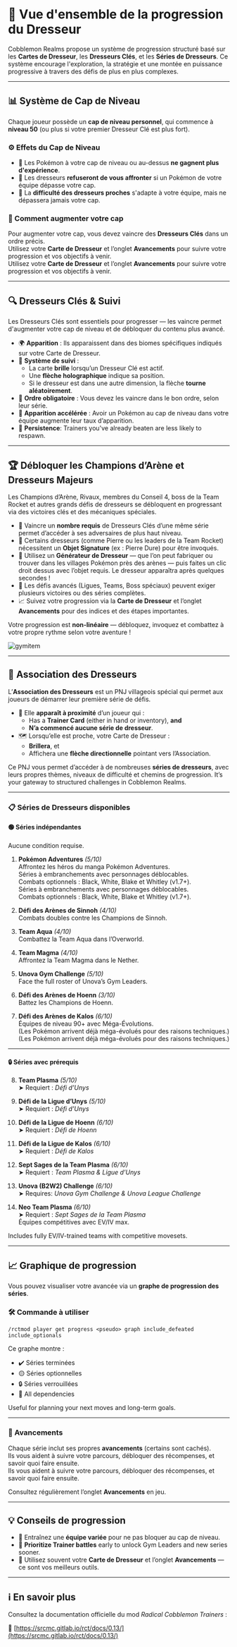 # 🧗 Vue d'ensemble de la progression du Dresseur

Cobblemon Realms propose un système de progression structuré basé sur les **Cartes de Dresseur**, les **Dresseurs Clés**, et les **Séries de Dresseurs**. Ce système encourage l'exploration, la stratégie et une montée en puissance progressive à travers des défis de plus en plus complexes.

---

## 📊 Système de Cap de Niveau

Chaque joueur possède un **cap de niveau personnel**, qui commence à **niveau 50** (ou plus si votre premier Dresseur Clé est plus fort).

### ⚙️ Effets du Cap de Niveau

- 🛑 Les Pokémon à votre cap de niveau ou au-dessus **ne gagnent plus d'expérience**.
- 🚫 Les dresseurs **refuseront de vous affronter** si un Pokémon de votre équipe dépasse votre cap.
- 🎯 La **difficulté des dresseurs proches** s'adapte à votre équipe, mais ne dépassera jamais votre cap.

### 🧭 Comment augmenter votre cap

Pour augmenter votre cap, vous devez vaincre des **Dresseurs Clés** dans un ordre précis.\
Utilisez votre **Carte de Dresseur** et l’onglet **Avancements** pour suivre votre progression et vos objectifs à venir.\
Utilisez votre **Carte de Dresseur** et l’onglet **Avancements** pour suivre votre progression et vos objectifs à venir.

---

## 🔍 Dresseurs Clés & Suivi

Les Dresseurs Clés sont essentiels pour progresser — les vaincre permet d'augmenter votre cap de niveau et de débloquer du contenu plus avancé.

- 🌍 **Apparition** : Ils apparaissent dans des biomes spécifiques indiqués sur votre Carte de Dresseur.
- 🧭 **Système de suivi** :
  - La carte **brille** lorsqu’un Dresseur Clé est actif.
  - Une **flèche holographique** indique sa position.
  - Si le dresseur est dans une autre dimension, la flèche **tourne aléatoirement**.
- 🔄 **Ordre obligatoire** : Vous devez les vaincre dans le bon ordre, selon leur série.
- 🎯 **Apparition accélérée** : Avoir un Pokémon au cap de niveau dans votre équipe augmente leur taux d’apparition.
- 🧠 **Persistence**: Trainers you've already beaten are less likely to respawn.

---

## 🏆 Débloquer les Champions d’Arène et Dresseurs Majeurs

Les Champions d’Arène, Rivaux, membres du Conseil 4, boss de la Team Rocket et autres grands défis de dresseurs se débloquent en progressant via des victoires clés et des mécaniques spéciales.

- 🥇 Vaincre un **nombre requis** de Dresseurs Clés d’une même série permet d’accéder à ses adversaires de plus haut niveau.
- 💠 Certains dresseurs (comme Pierre ou les leaders de la Team Rocket) nécessitent un **Objet Signature** (ex : Pierre Dure) pour être invoqués.
- 🧱 Utilisez un **Générateur de Dresseur** — que l’on peut fabriquer ou trouver dans les villages Pokémon près des arènes — puis faites un clic droit dessus avec l’objet requis. Le dresseur apparaîtra après quelques secondes !
- 🧩 Les défis avancés (Ligues, Teams, Boss spéciaux) peuvent exiger plusieurs victoires ou des séries complètes.
- 📈 Suivez votre progression via la **Carte de Dresseur** et l’onglet **Avancements** pour des indices et des étapes importantes.

Votre progression est **non-linéaire** — débloquez, invoquez et combattez à votre propre rythme selon votre aventure !

![gymitem](https://github.com/user-attachments/assets/83860a89-0467-4f04-b741-602bb7e55275)

---

## 🤝 Association des Dresseurs

L’**Association des Dresseurs** est un PNJ villageois spécial qui permet aux joueurs de démarrer leur première série de défis.

- 🧭 Elle **apparaît à proximité** d’un joueur qui :
  - Has a **Trainer Card** (either in hand or inventory), **and**
  - **N’a commencé aucune série de dresseur**.
- 🗺️ Lorsqu’elle est proche, votre Carte de Dresseur :
  - **Brillera**, et
  - Affichera une **flèche directionnelle** pointant vers l’Association.

Ce PNJ vous permet d’accéder à de nombreuses **séries de dresseurs**, avec leurs propres thèmes, niveaux de difficulté et chemins de progression. It’s your gateway to structured challenges in Cobblemon Realms.

---

### 📋 Séries de Dresseurs disponibles

#### 🟢 Séries indépendantes

Aucune condition requise.

1. **Pokémon Adventures** _(5/10)_\
  Affrontez les héros du manga Pokémon Adventures.\
  Séries à embranchements avec personnages déblocables.\
  Combats optionnels : Black, White, Blake et Whitley (v1.7+).\
  Séries à embranchements avec personnages déblocables.\
  Combats optionnels : Black, White, Blake et Whitley (v1.7+).

2. **Défi des Arènes de Sinnoh** _(4/10)_\
  Combats doubles contre les Champions de Sinnoh.

3. **Team Aqua** _(4/10)_\
  Combattez la Team Aqua dans l’Overworld.

4. **Team Magma** _(4/10)_\
  Affrontez la Team Magma dans le Nether.

5. **Unova Gym Challenge** _(5/10)_\
  Face the full roster of Unova’s Gym Leaders.

6. **Défi des Arènes de Hoenn** _(3/10)_\
  Battez les Champions de Hoenn.

7. **Défi des Arènes de Kalos** _(6/10)_\
  Équipes de niveau 90+ avec Méga-Évolutions.\
  (Les Pokémon arrivent déjà méga-évolués pour des raisons techniques.)\
  (Les Pokémon arrivent déjà méga-évolués pour des raisons techniques.)

---

#### 🔒 Séries avec prérequis

8. **Team Plasma** _(5/10)_\
  ➤ Requiert : _Défi d’Unys_

9. **Défi de la Ligue d’Unys** _(5/10)_\
  ➤ Requiert : _Défi d’Unys_

10. **Défi de la Ligue de Hoenn** _(6/10)_\
  ➤ Requiert : _Défi de Hoenn_

11. **Défi de la Ligue de Kalos** _(6/10)_\
  ➤ Requiert : _Défi de Kalos_

12. **Sept Sages de la Team Plasma** _(6/10)_\
  ➤ Requiert : _Team Plasma & Ligue d’Unys_

13. **Unova (B2W2) Challenge** _(6/10)_\
  ➤ Requires: _Unova Gym Challenge & Unova League Challenge_

14. **Neo Team Plasma** _(6/10)_\
  ➤ Requiert : _Sept Sages de la Team Plasma_\
  Équipes compétitives avec EV/IV max.

Includes fully EV/IV-trained teams with competitive movesets.

---

## 📈 Graphique de progression

Vous pouvez visualiser votre avancée via un **graphe de progression des séries**.

### 🛠️ Commande à utiliser

`/rctmod player get progress <pseudo> graph include_defeated include_optionals`

Ce graphe montre :

- ✔️ Séries terminées
- 🟡 Séries optionnelles
- 🔒 Séries verrouillées
- 🔁 All dependencies

Useful for planning your next moves and long-term goals.

---

### 🎯 Avancements

Chaque série inclut ses propres **avancements** (certains sont cachés).\
Ils vous aident à suivre votre parcours, débloquer des récompenses, et savoir quoi faire ensuite.\
Ils vous aident à suivre votre parcours, débloquer des récompenses, et savoir quoi faire ensuite.

Consultez régulièrement l’onglet **Avancements** en jeu.

---

## 💡 Conseils de progression

- 🧠 Entraînez une **équipe variée** pour ne pas bloquer au cap de niveau.
- 🎯 **Prioritize Trainer battles** early to unlock Gym Leaders and new series sooner.
- 📖 Utilisez souvent votre **Carte de Dresseur** et l’onglet **Avancements** — ce sont vos meilleurs outils.

---

## ℹ️ En savoir plus

Consultez la documentation officielle du mod _Radical Cobblemon Trainers_ :

🔗 [https://srcmc.gitlab.io/rct/docs/0.13/](https://srcmc.gitlab.io/rct/docs/0.13/)
